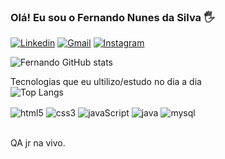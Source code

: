 ### Olá! Eu sou o Fernando Nunes da Silva 🖐️
[![Linkedin](https://img.shields.io/badge/LinkedIn-0077B5?style=for-the-badge&logo=linkedin&logoColor=white/)](https://www.linkedin.com/in/fernando-nunes-b89661197/)
[![Gmail](https://img.shields.io/badge/Gmail-D14836?style=for-the-badge&logo=gmail&logoColor=white/)](https://www.fn4586@gmail.com/)
[ ![Instagram](https://img.shields.io/badge/Instagram-E4405F?style=for-the-badge&logo=instagram&logoColor=white)](https://instagram.com/nunes.fernandoo)

![Fernando GitHub stats](https://github-readme-stats.vercel.app/api?username=Nunes-Fernando&show_icons=true&theme=radical)

<span>Tecnologias que eu ultilizo/estudo no dia a dia</span><br>
![Top Langs](https://github-readme-stats.vercel.app/api/top-langs/?username=Nunes-Fernando&hide_progress=true)
<div style="display: inline_block">
<img align ="center" alt="html5" src="https://img.shields.io/badge/HTML5-E34F26?style=for-the-badge&logo=html5&logoColor=white"/>
<img align ="center" alt="css3" src="https://img.shields.io/badge/CSS3-1572B6?style=for-the-badge&logo=css3&logoColor=white"/>
<img align ="center" alt="javaScript" src="https://img.shields.io/badge/JavaScript-F7DF1E?style=for-the-badge&logo=javascript&logoColor=black"/>
<img align ="center" alt="java" src="https://img.shields.io/badge/Java-ED8B00?style=for-the-badge&logo=openjdk&logoColor=white"/>
<img align ="center" alt="mysql" src="https://img.shields.io/badge/MySQL-00000F?style=for-the-badge&logo=mysql&logoColor=white"/>
</div><br>

QA jr na vivo.
